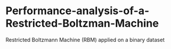 # Performance-analysis-of-a-Restricted-Boltzman-Machine
Restricted Boltzmann Machine (RBM) applied on a binary dataset
